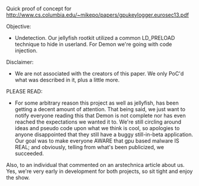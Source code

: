 Quick proof of concept for http://www.cs.columbia.edu/~mikepo/papers/gpukeylogger.eurosec13.pdf

Objective:
- Undetection. Our jellyfish rootkit utilized a common LD_PRELOAD technique to hide in userland. For Demon we're going with code
injection.

Disclaimer: 
- We are not associated with the creators of this paper. We only PoC'd what was described in it, plus a little more.

PLEASE READ:
- For some arbitrary reason this project as well as jellyfish, has been getting a decent amount of attention. That being said, we just
want to notify everyone reading this that Demon is not complete nor has even reached the expectations we wanted it to. We're 
still circling around ideas and pseudo code upon what we think is cool, so apologies to anyone disappointed that they still have
a buggy still-in-beta application. Our goal was to make everyone AWARE that gpu based malware IS REAL; and obviously, telling
from what's been publicized, we succeeded.

Also, to an individual that commented on an arstechnica article about us. Yes, we're very early in development for both projects,
so sit tight and enjoy the show.
